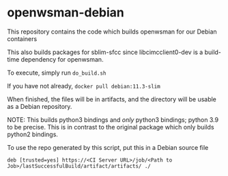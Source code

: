 # openwsman-debian
This repository contains the code which builds openwsman for our Debian containers

This also builds packages for sblim-sfcc since libcimcclient0-dev is a build-time dependency for openwsman.

To execute, simply run `do_build.sh`

If you have not already, `docker pull debian:11.3-slim`

When finished, the files will be in artifacts, and the directory will be usable as a Debian repository.

NOTE: This builds python3 bindings and *only* python3 bindings; python 3.9 to be precise. This is in contrast to the original package which only builds python2 bindings.

To use the repo generated by this script, put this in a Debian source file

```deb [trusted=yes] https://<CI Server URL>/job/<Path to Job>/lastSuccessfulBuild/artifact/artifacts/ ./```
